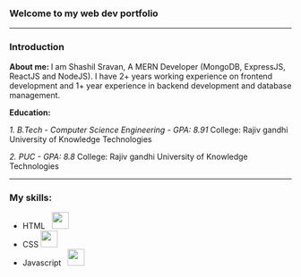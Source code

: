 ### Welcome to my web dev portfolio
<hr />

### Introduction

<b>About me: </b> I am Shashil Sravan, A MERN Developer (MongoDB, ExpressJS, ReactJS and NodeJS). I have 2+ years working experience on frontend development and 1+ year experience in backend development and database management.

<b> Education: </b>


<i> 1. B.Tech - Computer Science Engineering - GPA: 8.91 </i>
College: Rajiv gandhi University of Knowledge Technologies

<i> 2. PUC - GPA: 8.8 </i> 
College: Rajiv gandhi University of Knowledge Technologies

<hr />

### My skills: 
<ul>
    <li> 
        HTML &nbsp;
        <img src="https://hackr.io/tutorials/learn-html-5/logo/logo-html-5?ver=1587977020" height="30px" width="30px" /> 
    </li>
    <li>
        CSS
        <img src="https://www.logolynx.com/images/logolynx/ee/ee6197d1b17644329226e0587dce4a9c.png" height="30px" width="30px" />
    </li>
    <li>
        Javascript &nbsp;
        <img src="https://upload.wikimedia.org/wikipedia/commons/6/6a/JavaScript-logo.png" height="30px" width="30px" />
    </li>
</ul>

